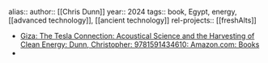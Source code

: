 alias::
author:: [[Chris Dunn]]
year:: 2024
tags:: book, Egypt, energy, [[advanced technology]], [[ancient technology]]
rel-projects:: [[freshAlts]]


- [Giza: The Tesla Connection: Acoustical Science and the Harvesting of Clean Energy: Dunn, Christopher: 9781591434610: Amazon.com: Books](https://www.amazon.com/Giza-Connection-Acoustical-Science-Harvesting/dp/1591434610/ref=pd_bxgy_d_sccl_2/140-9363658-7761044?pd_rd_w=7ELSl&content-id=amzn1.sym.9713b09e-9eac-42a7-88bb-ecfe516a6b92&pf_rd_p=9713b09e-9eac-42a7-88bb-ecfe516a6b92&pf_rd_r=NK0MNZX5ZD7TTDVFB10D&pd_rd_wg=CuSUL&pd_rd_r=ae471d68-ee93-4a96-bbf0-23160234bb51&pd_rd_i=1591434610&psc=1)
-
